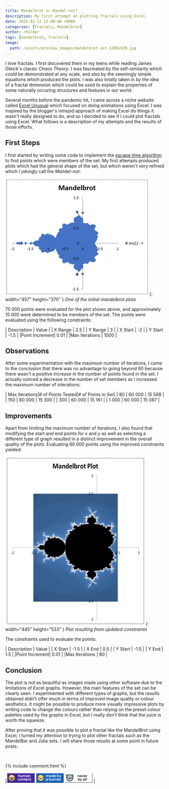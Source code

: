 ```yaml
---
title: Mandelbrot or Mandel-not?
description: My first attempt at plotting fractals using Excel.
date: 2025-02-12 12:00:00 +0000
categories: [Fractals, Mandelbrot]
author: rholder
tags: [mandelbrot, fractals]
image:
  path: /assets/preview_images/mandelbrot-set-1200x630.jpg
---
```


I love fractals. I first discovered them in my teens while reading James Gleick's classic _Chaos Theory_. I was fascinated by the self-similarity which could be demonstrated at any scale, and also by the seemingly simple equations which produced the plots. I was also totally taken in by the idea of a fractal dimension which could be used to explain the properties of some naturally occuring structures and features in our world.

Several months before the pandemic hit, I came across a niche website called [Excel Unusual](https://excelunusual.com)  which focused on doing animations using Excel. I was inspired by the blogger's intrepid approach of making Excel do things it wasn't really designed to do, and so I decided to see if I could plot fractals using Excel. What follows is a description of my attempts and the results of those efforts.

## First Steps

I first started by writing some code to implement the [escape time algorithm](https://en.wikipedia.org/wiki/Plotting_algorithms_for_the_Mandelbrot_set) to find points which were members of the set. My first attempts produced plots which had the general shape of the set, but which weren't very refined which I jokingly call the _Mandel-not_:

![Mandelbrot](/assets/posts/20250108/first-mandelbrot-plot.jpg){: width="457" height="370" }
_One of the initial mandelbrot plots_


 75 000 points were evaluated for the plot shown above, and approximately 15 000 were determined to be members of the set. The points were evaluated using the following constraints:

| Description   |  Value | 
| X Range       |   2.5  | 
| Y Range       |   3    | 
| X Start       |  -2    | 
| Y Start       |  -1.5  | 
|Point Increment|  0.01  | 
|Max Iterations |  1000  | 


## Observations

After some experimentation with the maximum number of iterations, I came to the conclusion that there was no advantage to going beyond 80 because there wasn't a positive increase in the number of points found in the set. I actually noticed a decrease in the number of  set members as I increased the maximum number of interations:

| Max Iterations|# of Points Tested|# of Points in Set| 
| 80            | 60 000            |  15 568         | 
| 150           | 60 000            |  15 300         | 
| 300           | 60 000            |  15 161         | 
| 1 000         | 60 000            |  15 087         | 


## Improvements
Apart from limiting the maximum number of iterations, I also found that modifying the start and end points for x and y as well as selecting a different type of graph resulted in a distinct improvement in the overall quality of the plots. Evaluating 60 000 points using the improved constraints yielded:

![Mandelbrot](/assets/posts/20250108/improved-mandelbrot-plot.jpg){: width="445" height="533" }
_Plot resulting from updated constraints_

The constraints used to evaluate the points:

| Description   |  Value | 
| X Start       |   -1.5 | 
| X End         |   0.5  | 
| Y Start       |  -1.5  | 
| Y End         |  1.5   | 
|Point Increment|  0.01  | 
|Max Iterations |  80    | 

## Conclusion

The plot is not as beautiful as images made using other software due to the limitations of Excel graphs. However, the main features of the set can be clearly seen. I experimented with different types of graphs, but the results obtained didn't offer much in terms of improved image quality or colour aesthetics. It might be possible to produce more visually impressive plots by writing code to change the colours rather than relying on the preset colour palettes used by the graphs in Excel, but I really don't think that the juice is worth the squeeze. 

After proving that it was possible to plot a fractal like the MandelBrot using Excel, I turned my attention to trying to plot other fractals such as the MandelBar and Julia sets. I will share those results at some point in future posts.

<br>

{% include comment.html %}
<br>

|![HumanContent](/assets/posts/badges/HumanContent_08.png) ![MadeByAHuman](/assets/posts/badges/MadeByAHuman_07.png) ![NeverByAI](/assets/posts/badges/NeverByAi_01.png) | 



